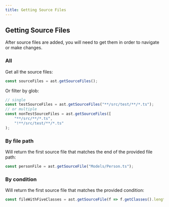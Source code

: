 ```yaml
---
title: Getting Source Files
---
```


## Getting Source Files

After source files are added, you will need to get them in order to navigate or make changes.

### All

Get all the source files:

```typescript
const sourceFiles = ast.getSourceFiles();
```

Or filter by glob:

```typescript
// single
const testSourceFiles = ast.getSourceFiles("**/src/test/**/*.ts");
// or multiple
const nonTestSourceFiles = ast.getSourceFiles([
    "**/src/**/*.ts",
    "!**/src/test/**/*.ts"
);
```

### By file path

Will return the first source file that matches the end of the provided file path:

```typescript
const personFile = ast.getSourceFile("Models/Person.ts");
```

### By condition

Will return the first source file that matches the provided condition:

```typescript
const fileWithFiveClasses = ast.getSourceFile(f => f.getClasses().length === 5);
```
